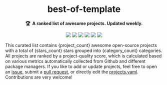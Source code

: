 <!-- markdownlint-disable -->
<h1 align="center">
    best-of-template
    <br>
</h1>

<p align="center">
    <strong>🏆&nbsp; A ranked list of awesome projects. Updated weekly.</strong>
</p>

<p align="center">
    <a href="https://github.com/ml-tooling/best-of" title="Best-of-badge"><img src="http://bit.ly/3o3EHNN"></a>
    <a href="#Contents" title="Project Count"><img src="https://img.shields.io/badge/projects-{project_count}-blue.svg?color=5ac4bf"></a>
    <a href="#Contribution" title="Contributions are welcome"><img src="https://img.shields.io/badge/contributions-welcome-green.svg"></a>
    <a href="https://github.com/best-of-lists/best-of-template/releases" title="Best-of Updates"><img src="https://img.shields.io/github/release-date/best-of-lists/best-of-template?color=green&label=updated"></a>
    <a href="https://bestoflists.substack.com/subscribe" title="Subscribe for updates"><img src="http://bit.ly/2Md9rxM"></a>
    <a href="https://twitter.com/best_of_lists" title="Best-of on Twitter"><img src="https://img.shields.io/twitter/follow/best_of_lists.svg?style=social&label=Follow"></a>
</p>

This curated list contains {project_count} awesome open-source projects with a total of {stars_count} stars grouped into {category_count} categories. All projects are ranked by a project-quality score, which is calculated based on various metrics automatically collected from Github and different package managers. If you like to add or update projects, feel free to open an [issue](https://github.com/best-of-lists/best-of-template/issues/new/choose), submit a [pull request](https://github.com/best-of-lists/best-of-template/pulls), or directly edit the [projects.yaml](https://github.com/best-of-lists/best-of-template/edit/main/projects.yaml). Contributions are very welcome!

